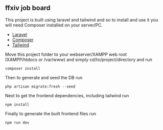 ## ffxiv job board
This project is built using laravel and tailwind and so to install and use it you will need Composer installed on your server/PC.
* [Laravel](https://laravel.com/) 
* [Composer](https://getcomposer.org/) 
* [Tailwind](https://tailwindcss.com/)

Move this project folder to your webserver/XAMPP web root (XAMPP/htdocs or /var/www) and simply cd/to/project/directory and run 

```
composer install
```

Then to generate and seed the DB run 

```
php artisan migrate:fresh --seed
```

Next to get the frontend dependencies, including tailwind run

```
npm install
```

Finally to generate the built frontend files run

```
npm run dev
```
